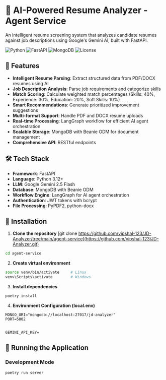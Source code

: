 # 🤖 AI-Powered Resume Analyzer - Agent Service

An intelligent resume screening system that analyzes candidate resumes against job descriptions using Google's Gemini AI, built with FastAPI.

![Python](https://img.shields.io/badge/python-v3.9+-blue.svg)
![FastAPI](https://img.shields.io/badge/FastAPI-0.104.1-green.svg)
![MongoDB](https://img.shields.io/badge/MongoDB-7.0+-green.svg)
![License](https://img.shields.io/badge/license-MIT-blue.svg)

## 🚀 Features

- **Intelligent Resume Parsing**: Extract structured data from PDF/DOCX resumes using AI
- **Job Description Analysis**: Parse job requirements and categorize skills
- **Match Scoring**: Calculate weighted match percentages (Skills: 40%, Experience: 30%, Education: 20%, Soft Skills: 10%)
- **Smart Recommendations**: Generate prioritized improvement suggestions
- **Multi-format Support**: Handle PDF and DOCX resume uploads
- **Real-time Processing**: LangGraph workflow for efficient AI agent orchestration
- **Scalable Storage**: MongoDB with Beanie ODM for document management
- **Comprehensive API**: RESTful endpoints

## 🛠️ Tech Stack

- **Framework**: FastAPI
- **Language**: Python 3.12+
- **LLM**: Google Gemini 2.5 Flash
- **Database**: MongoDB with Beanie ODM
- **Workflow Engine**: LangGraph for AI agent orchestration
- **Authentication**: JWT tokens with bcrypt
- **File Processing**: PyPDF2, python-docx

## 🔧 Installation

1. **Clone the repository**
[git clone https://github.com/vipshal-123/JD-Analyzer/tree/main/agent-service](https://github.com/vipshal-123/JD-Analyzer.git)

```bash
cd agent-service
```

2. **Create virtual environment**
```bash
source venv/bin/activate     # Linux
venv\Scripts\activate        # Windows
```

3. **Install dependencies**
```bash
poetry install
```

4. **Environment Configuration (local.env)**
```env
MONGO_URI="mongodb://localhost:27017/jd-analyzer"
PORT=5002


GEMINI_API_KEY=
```

## 🚀 Running the Application

### Development Mode
```bash
poetry run server
```

